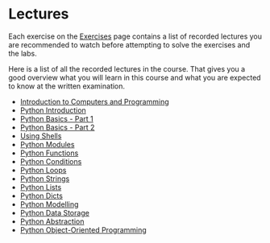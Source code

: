 # Lectures
Each exercise on the [Exercises](exercises/) page contains a list of recorded lectures you are recommended to watch before attempting to solve the exercises and the labs.

Here is a list of all the recorded lectures in the course. That gives you a good overview what you will learn in this course and what you are expected to know at the written examination.

* [Introduction to Computers and Programming](../../lectures/introduction-to-computers-and-programming/)
* [Python Introduction](../../lectures/python-introduction/)
* [Python Basics - Part 1](../../lectures/python-basics-part-1/)
* [Python Basics - Part 2](../../lectures/python-basics-part-2/)
* [Using Shells](../../lectures/using-shells/)
* [Python Modules](../../lectures/python-modules/)
* [Python Functions](../../lectures/python-functions/)
* [Python Conditions](../../lectures/python-conditions/)
* [Python Loops](../../lectures/python-loops/)
* [Python Strings](../../lectures/python-strings/)
* [Python Lists](../../lectures/python-lists/)
* [Python Dicts](../../lectures/python-dicts/)
* [Python Modelling](../../lectures/python-modelling/)
* [Python Data Storage](../../lectures/python-data-storage/)
* [Python Abstraction](../../lectures/python-abstraction/)
* [Python Object-Oriented Programming](../../lectures/python-object-oriented-programming/)